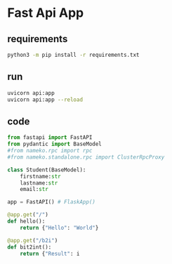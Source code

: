 # Fast Api App

## requirements

```sh
python3 -m pip install -r requirements.txt
```

## run

```sh
uvicorn api:app 
uvicorn api:app --reload
```

## code

```python
from fastapi import FastAPI
from pydantic import BaseModel
#from nameko.rpc import rpc
#from nameko.standalone.rpc import ClusterRpcProxy

class Student(BaseModel):
    firstname:str
    lastname:str
    email:str

app = FastAPI() # FlaskApp()

@app.get("/")
def hello():
    return {"Hello": "World"}

@app.get("/b2i")
def bit2int():
    return {"Result": i